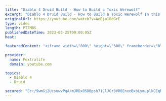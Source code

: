 ```yaml
---
title: "Diablo 4 Druid Build - How to Build a Toxic Werewolf"
excerpt: "Diablo 4 Druid Build - How to Build a Toxic Werewolf In this Diablo 4 Beta Build Guide, I'll be showing you my Werewolf Druid ..."
originalUrl: https://youtube.com/watch?v=AeEja10eGrE
type: video
length: PT7M8S
publishedDateTime: 2023-03-25T09:00:05Z
heat: 

featuredContent: "<iframe width=\"800\" height=\"500\" frameborder=\"0\" src=\"https://www.youtube.com/embed/AeEja10eGrE\" allow=\"accelerometer; autoplay; encrypted-media; gyroscope; picture-in-picture\" allowfullscreen></iframe>"

provider:
  name: Fextralife
  domain: youtube.com

topics:
  - Diablo 4
  - Druid

secured: "Ec+/9wmGj2UcsuwvPqA/mJRDx85DBpsh71ClJOr3VR0EnxcBxbLymLplkCEqRCM9iFKCJZrNeu8XczIPpj5guVK8TrxFyOCf3yq5d22LL2VYciYIH0i/AUgxK08NQTxRkdnzL+3b+ksUh2GA+843E+IVz/r5fWvkMNsSwGj+j/hnX+bazLY+pM0LeyAGEYbctl4A536WMGica79piWgNr1L+xpR7JwkynbJcAmBdsxrQqLUdAythBips+PoKYJ7JZCyTOY34D7xxzZDceNLrX25qsoZBtNn5EYjpzVSmAu38Y5orLG6d9JVd1tFa/+WMeRb6KBoub7azUlmHxjLCzJvK3SJPST7XsO60j372rLycjeOSQolmJoKIXPTeaPp6UBE/ke/B3c+CiVWLyTKMcl08S513+aG7qXeT+XjbGoXdQZ2KxjP2fdk2dhzZl102;9caaOpoMVYf9ybV5MmnjYw=="
---
```


